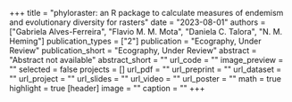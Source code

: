 +++
title = "phyloraster: an R package to calculate measures of endemism and evolutionary diversity for rasters"
date = "2023-08-01"
authors = ["Gabriela Alves-Ferreira", "Flavio M. M. Mota", "Daniela C. Talora", "N. M. Heming"]
publication_types = ["2"]
publication = "Ecography, Under Review"
publication_short = "Ecography, Under Review"
abstract = "Abstract not available"
abstract_short = ""
url_code = ""
image_preview = ""
selected = false
projects = []
url_pdf = ""
url_preprint = ""
url_dataset = ""
url_project = ""
url_slides = ""
url_video = ""
url_poster = ""
math = true
highlight = true
[header]
image = ""
caption = ""
+++
